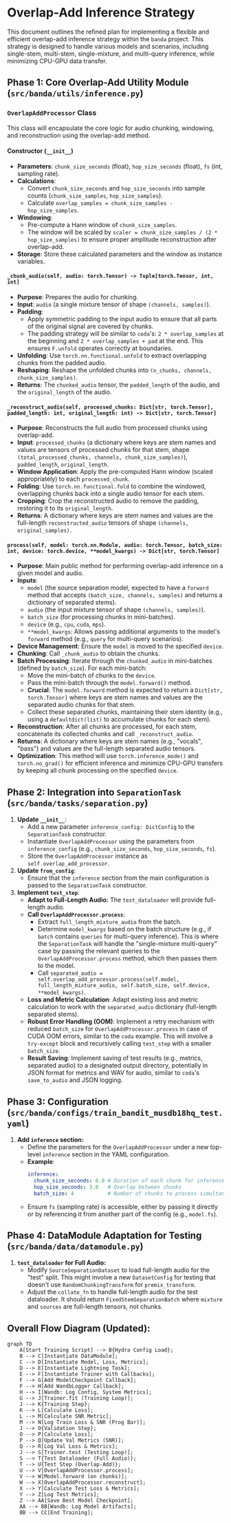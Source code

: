 # Overlap-Add Inference Strategy

This document outlines the refined plan for implementing a flexible and efficient overlap-add inference strategy within the `banda` project. This strategy is designed to handle various models and scenarios, including single-stem, multi-stem, single-mixture, and multi-query inference, while minimizing CPU-GPU data transfer.

## Phase 1: Core Overlap-Add Utility Module (`src/banda/utils/inference.py`)

### `OverlapAddProcessor` Class

This class will encapsulate the core logic for audio chunking, windowing, and reconstruction using the overlap-add method.

#### Constructor (`__init__`)

*   **Parameters**: `chunk_size_seconds` (float), `hop_size_seconds` (float), `fs` (int, sampling rate).
*   **Calculations**:
    *   Convert `chunk_size_seconds` and `hop_size_seconds` into sample counts (`chunk_size_samples`, `hop_size_samples`).
    *   Calculate `overlap_samples = chunk_size_samples - hop_size_samples`.
*   **Windowing**:
    *   Pre-compute a Hann window of `chunk_size_samples`.
    *   The window will be scaled by `scaler = chunk_size_samples / (2 * hop_size_samples)` to ensure proper amplitude reconstruction after overlap-add.
*   **Storage**: Store these calculated parameters and the window as instance variables.

#### `_chunk_audio(self, audio: torch.Tensor) -> Tuple[torch.Tensor, int, int]`

*   **Purpose**: Prepares the audio for chunking.
*   **Input**: `audio` (a single mixture tensor of shape `(channels, samples)`).
*   **Padding**:
    *   Apply symmetric padding to the input audio to ensure that all parts of the original signal are covered by chunks.
    *   The padding strategy will be similar to `coda`'s: `2 * overlap_samples` at the beginning and `2 * overlap_samples + pad` at the end. This ensures `F.unfold` operates correctly at boundaries.
*   **Unfolding**: Use `torch.nn.functional.unfold` to extract overlapping chunks from the padded audio.
*   **Reshaping**: Reshape the unfolded chunks into `(n_chunks, channels, chunk_size_samples)`.
*   **Returns**: The `chunked_audio` tensor, the `padded_length` of the audio, and the `original_length` of the audio.

#### `_reconstruct_audio(self, processed_chunks: Dict[str, torch.Tensor], padded_length: int, original_length: int) -> Dict[str, torch.Tensor]`

*   **Purpose**: Reconstructs the full audio from processed chunks using overlap-add.
*   **Input**: `processed_chunks` (a dictionary where keys are stem names and values are tensors of processed chunks for that stem, shape `(total_processed_chunks, channels, chunk_size_samples)`), `padded_length`, `original_length`.
*   **Window Application**: Apply the pre-computed Hann window (scaled appropriately) to each `processed_chunk`.
*   **Folding**: Use `torch.nn.functional.fold` to combine the windowed, overlapping chunks back into a single audio tensor for each stem.
*   **Cropping**: Crop the reconstructed audio to remove the padding, restoring it to its `original_length`.
*   **Returns**: A dictionary where keys are stem names and values are the full-length `reconstructed_audio` tensors of shape `(channels, original_samples)`.

#### `process(self, model: torch.nn.Module, audio: torch.Tensor, batch_size: int, device: torch.device, **model_kwargs) -> Dict[str, torch.Tensor]`

*   **Purpose**: Main public method for performing overlap-add inference on a given model and audio.
*   **Inputs**:
    *   `model` (the source separation model, expected to have a `forward` method that accepts `(batch_size, channels, samples)` and returns a dictionary of separated stems).
    *   `audio` (the input mixture tensor of shape `(channels, samples)`).
    *   `batch_size` (for processing chunks in mini-batches).
    *   `device` (e.g., `cpu`, `cuda`, `mps`).
    *   `**model_kwargs`: Allows passing additional arguments to the model's `forward` method (e.g., `query` for multi-query scenarios).
*   **Device Management**: Ensure the `model` is moved to the specified `device`.
*   **Chunking**: Call `_chunk_audio` to obtain the chunks.
*   **Batch Processing**: Iterate through the `chunked_audio` in mini-batches (defined by `batch_size`). For each mini-batch:
    *   Move the mini-batch of chunks to the `device`.
    *   Pass the mini-batch through the `model.forward()` method.
    *   **Crucial**: The `model.forward` method is expected to return a `Dict[str, torch.Tensor]` where keys are stem names and values are the separated audio chunks for that stem.
    *   Collect these separated chunks, maintaining their stem identity (e.g., using a `defaultdict(list)` to accumulate chunks for each stem).
*   **Reconstruction**: After all chunks are processed, for each stem, concatenate its collected chunks and call `_reconstruct_audio`.
*   **Returns**: A dictionary where keys are stem names (e.g., "vocals", "bass") and values are the full-length separated audio tensors.
*   **Optimization**: This method will use `torch.inference_mode()` and `torch.no_grad()` for efficient inference and minimize CPU-GPU transfers by keeping all chunk processing on the specified `device`.

## Phase 2: Integration into `SeparationTask` (`src/banda/tasks/separation.py`)

1.  **Update `__init__`**:
    *   Add a new parameter `inference_config: DictConfig` to the `SeparationTask` constructor.
    *   Instantiate `OverlapAddProcessor` using the parameters from `inference_config` (e.g., `chunk_size_seconds`, `hop_size_seconds`, `fs`).
    *   Store the `OverlapAddProcessor` instance as `self.overlap_add_processor`.
2.  **Update `from_config`**:
    *   Ensure that the `inference` section from the main configuration is passed to the `SeparationTask` constructor.
3.  **Implement `test_step`**:
    *   **Adapt to Full-Length Audio:** The `test_dataloader` will provide full-length audio.
    *   **Call `OverlapAddProcessor.process`**:
        *   Extract `full_length_mixture_audio` from the batch.
        *   Determine `model_kwargs` based on the batch structure (e.g., if `batch` contains `queries` for multi-query inference). This is where the `SeparationTask` will handle the "single-mixture multi-query" case by passing the relevant queries to the `OverlapAddProcessor.process` method, which then passes them to the model.
        *   Call `separated_audio = self.overlap_add_processor.process(self.model, full_length_mixture_audio, self.batch_size, self.device, **model_kwargs)`.
    *   **Loss and Metric Calculation**: Adapt existing loss and metric calculation to work with the `separated_audio` dictionary (full-length separated stems).
    *   **Robust Error Handling (OOM)**: Implement a retry mechanism with reduced `batch_size` for `OverlapAddProcessor.process` in case of CUDA OOM errors, similar to the `coda` example. This will involve a `try-except` block and recursively calling `test_step` with a smaller `batch_size`.
    *   **Result Saving**: Implement saving of test results (e.g., metrics, separated audio) to a designated output directory, potentially in JSON format for metrics and WAV for audio, similar to `coda`'s `save_to_audio` and JSON logging.

## Phase 3: Configuration (`src/banda/configs/train_bandit_musdb18hq_test.yaml`)

1.  **Add `inference` section:**
    *   Define the parameters for the `OverlapAddProcessor` under a new top-level `inference` section in the YAML configuration.
    *   **Example**:
        ```yaml
        inference:
          chunk_size_seconds: 6.0 # Duration of each chunk for inference
          hop_size_seconds: 3.0   # Overlap between chunks
          batch_size: 4           # Number of chunks to process simultaneously
        ```
    *   Ensure `fs` (sampling rate) is accessible, either by passing it directly or by referencing it from another part of the config (e.g., `model.fs`).

## Phase 4: DataModule Adaptation for Testing (`src/banda/data/datamodule.py`)

1.  **`test_dataloader` for Full Audio:**
    *   Modify `SourceSeparationDataset` to load full-length audio for the "test" split. This might involve a new `DatasetConfig` for testing that doesn't use `RandomChunkingTransform` for `premix_transform`.
    *   Adjust the `collate_fn` to handle full-length audio for the test dataloader. It should return `FixedStemSeparationBatch` where `mixture` and `sources` are full-length tensors, not chunks.

## Overall Flow Diagram (Updated):

```mermaid
graph TD
    A[Start Training Script] --> B{Hydra Config Load};
    B --> C[Instantiate DataModule];
    C --> D[Instantiate Model, Loss, Metrics];
    D --> E[Instantiate Lightning Task];
    E --> F[Instantiate Trainer with Callbacks];
    F --> G[Add ModelCheckpoint Callback];
    F --> H[Add WandbLogger Callback];
    H --> I[Wandb: Log Config, System Metrics];
    G --> J[Trainer.fit (Training Loop)];
    J --> K{Training Step};
    K --> L[Calculate Loss];
    L --> M[Calculate SNR Metric];
    M --> N[Log Train Loss & SNR (Prog Bar)];
    J --> O{Validation Step};
    O --> P[Calculate Loss];
    P --> Q[Update Val Metrics (SNR)];
    Q --> R[Log Val Loss & Metrics];
    J --> S[Trainer.test (Testing Loop)];
    S --> T{Test Dataloader (Full Audio)};
    T --> U{Test Step (Overlap-Add)};
    U --> V[OverlapAddProcessor.process];
    V --> W[Model.forward (on chunks)];
    W --> X[OverlapAddProcessor.reconstruct];
    X --> Y[Calculate Test Loss & Metrics];
    Y --> Z[Log Test Metrics];
    Z --> AA[Save Best Model Checkpoint];
    AA --> BB[Wandb: Log Model Artifacts];
    BB --> CC[End Training];